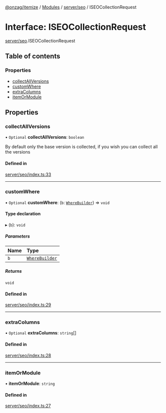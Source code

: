 [@onzag/itemize](../README.md) / [Modules](../modules.md) / [server/seo](../modules/server_seo.md) / ISEOCollectionRequest

# Interface: ISEOCollectionRequest

[server/seo](../modules/server_seo.md).ISEOCollectionRequest

## Table of contents

### Properties

- [collectAllVersions](server_seo.ISEOCollectionRequest.md#collectallversions)
- [customWhere](server_seo.ISEOCollectionRequest.md#customwhere)
- [extraColumns](server_seo.ISEOCollectionRequest.md#extracolumns)
- [itemOrModule](server_seo.ISEOCollectionRequest.md#itemormodule)

## Properties

### collectAllVersions

• `Optional` **collectAllVersions**: `boolean`

By default only the base version is collected, if you wish you can collect all the versions

#### Defined in

[server/seo/index.ts:33](https://github.com/onzag/itemize/blob/59702dd5/server/seo/index.ts#L33)

___

### customWhere

• `Optional` **customWhere**: (`b`: [`WhereBuilder`](../classes/database_WhereBuilder.WhereBuilder.md)) => `void`

#### Type declaration

▸ (`b`): `void`

##### Parameters

| Name | Type |
| :------ | :------ |
| `b` | [`WhereBuilder`](../classes/database_WhereBuilder.WhereBuilder.md) |

##### Returns

`void`

#### Defined in

[server/seo/index.ts:29](https://github.com/onzag/itemize/blob/59702dd5/server/seo/index.ts#L29)

___

### extraColumns

• `Optional` **extraColumns**: `string`[]

#### Defined in

[server/seo/index.ts:28](https://github.com/onzag/itemize/blob/59702dd5/server/seo/index.ts#L28)

___

### itemOrModule

• **itemOrModule**: `string`

#### Defined in

[server/seo/index.ts:27](https://github.com/onzag/itemize/blob/59702dd5/server/seo/index.ts#L27)
